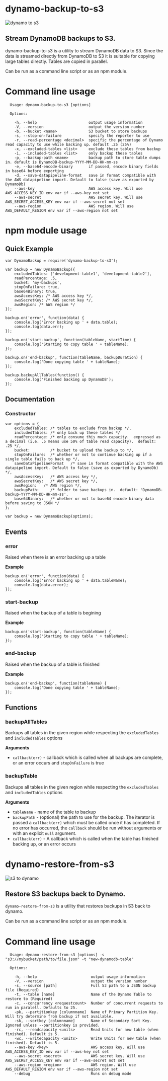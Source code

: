 # dynamo-backup-to-s3

![dynamo to s3](https://raw.githubusercontent.com/sdesalas/dynamo-backup-to-s3/master/img/dynamo-backup-to-s3.png)

## Stream DynamoDB backups to S3.

dynamo-backup-to-s3 is a utility to stream DynamoDB data to S3.  Since the data is streamed directly from DynamoDB to S3 it is suitable for copying large tables directly. Tables are copied in parallel.

Can be run as a command line script or as an npm module.

# Command line usage

```
  Usage: dynamo-backup-to-s3 [options]

  Options:

    -h, --help                       output usage information
    -V, --version                    output the version number
    -b, --bucket <name>              S3 bucket to store backups
    -s, --stop-on-failure            specify the reporter to use
    -r, --read-percentage <decimal>  specific the percentage of Dynamo read capacity to use while backing up. default .25 (25%)
    -x, --excluded-tables <list>     exclude these tables from backup
    -i, --included-tables <list>     only backup these tables
    -p, --backup-path <name>         backup path to store table dumps in. default is DynamoDB-backup-YYYY-MM-DD-HH-mm-ss
    -e, --base64-encode-binary       if passed, encode binary fields in base64 before exporting
    -d, --save-datapipeline-format   save in format compatible with the AWS datapipeline import. Default to false (save as exported by DynamoDb)
    --aws-key                        AWS access key. Will use AWS_ACCESS_KEY_ID env var if --aws-key not set
    --aws-secret                     AWS secret key. Will use AWS_SECRET_ACCESS_KEY env var if --aws-secret not set
    --aws-region                     AWS region. Will use AWS_DEFAULT_REGION env var if --aws-region not set
```

# npm module usage

## Quick Example

```
var DynamoBackup = require('dynamo-backup-to-s3');

var backup = new DynamoBackup({
    excludedTables: ['development-table1', 'development-table2'],
    readPercentage: .5,
    bucket: 'my-backups',
    stopOnFailure: true,
    base64Binary: true,
    awsAccessKey: /* AWS access key */,
    awsSecretKey: /* AWS secret key */,
    awsRegion: /* AWS region */
});

backup.on('error', function(data) {
    console.log('Error backing up ' + data.table);
    console.log(data.err);
});

backup.on('start-backup', function(tableName, startTime) {
    console.log('Starting to copy table ' + tableName);
});

backup.on('end-backup', function(tableName, backupDuration) {
    console.log('Done copying table ' + tableName);
});

backup.backupAllTables(function() {
    console.log('Finished backing up DynamoDB');
});

```


## Documentation

### Constructor

```
var options = {
    excludedTables: /* tables to exclude from backup */,
    includedTables: /* only back up these tables */
    readPercentage: /* only consume this much capacity.  expressed as a decimal (i.e. .5 means use 50% of table read capacity).  default: .25 */,
    bucket:         /* bucket to upload the backup to */,
    stopOnFailure:  /* whether or not to continue backing up if a single table fails to back up */,
    saveDataPipelineFormat   /* save in format compatible with the AWS datapipeline import. Default to false (save as exported by DynamoDb) */,
    awsAccessKey:   /* AWS access key */,
    awsSecretKey:   /* AWS secret key */,
    awsRegion:   /* AWS region */,
    backupPath:     /* folder to save backups in.  default: 'DynamoDB-backup-YYYY-MM-DD-HH-mm-ss',
    base64Binary:   /* whether or not to base64 encode binary data before saving to JSON */
};

var backup = new DynamoBackup(options);
```

## Events

### error

Raised when there is an error backing up a table

__Example__
```
backup.on('error', function(data) {
    console.log('Error backing up ' + data.tableName);
    console.log(data.error);
});
```

### start-backup

Raised when the backup of a table is begining

__Example__
```
backup.on('start-backup', function(tableName) {
    console.log('Starting to copy table ' + tableName);
});
```

### end-backup

Raised when the backup of a table is finished

__Example__
```
backup.on('end-backup', function(tableName) {
    console.log('Done copying table ' + tableName);
});
```



## Functions

### backupAllTables

Backups all tables in the given region while respecting the `excludedTables` and `includedTables` options

__Arguments__

* `callback(err)` - callback which is called when all backups are complete, or an error occurs and `stopOnFailure` is true

### backupTable

Backups all tables in the given region while respecting the `excludedTables` and `includedTables` options

__Arguments__

* `tableName` - name of the table to backup
* `backupPath` - (optional) the path to use for the backup.
  The iterator is passed a `callback(err)` which must be called once it has 
  completed. If no error has occurred, the `callback` should be run without 
  arguments or with an explicit `null` argument.
* `callback(err)` - A callback which is called when the table has finished backing up, or an error occurs

# dynamo-restore-from-s3

![s3 to dynamo](https://raw.githubusercontent.com/sdesalas/dynamo-backup-to-s3/master/img/dynamo-restore-from-s3.png)

## Restore S3 backups back to Dynamo.

`dynamo-restore-from-s3` is a utility that restores backups in S3 back to dynamo.

Can be run as a command line script or as an npm module.

# Command line usage

```
  Usage: dynamo-restore-from-s3 [options] -s "s3://mybucket/path/to/file.json" -t "new-dynamodb-table"

  Options:

    -h, --help                        output usage information
    -V, --version                     output the version number
    -s, --source [path]               Full S3 path to a JSON backup file (Required)
    -t, --table [name]                Name of the Dynamo Table to restore to (Required)
    -c, --concurrency <requestcount>  Number of concurrent requests to run in paralell. Defaults to 25.
    -pk, --partitionkey [columnname]  Name of Primary Partition Key. Will try determine from backup if not available.
    -sk, --sortkey [columnname]       Name of Secondary Sort Key. Ignored unless --partitionkey is provided.
    -rc, --readcapacity <units>       Read Units for new table (when finished). Default is 5.
    -wc, --writecapacity <units>      Write Units for new table (when finished). Default is 5.
    --aws-key <key>                   AWS access key. Will use AWS_ACCESS_KEY_ID env var if --aws-key not set
    --aws-secret <secret>             AWS secret key. Will use AWS_SECRET_ACCESS_KEY env var if --aws-secret not set
    --aws-region <region>             AWS region. Will use AWS_DEFAULT_REGION env var if --aws-region not set
    --debug                           Runs on debug mode
```

